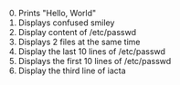 0.	Prints "Hello, World"
1.	Displays confused smiley
2.	Display content of /etc/passwd
3.	Displays 2 files at the same time
4.	Display the last 10 lines of /etc/passwd
5.	Displays the first 10 lines of /etc/passwd
6.	Display the third line of iacta
